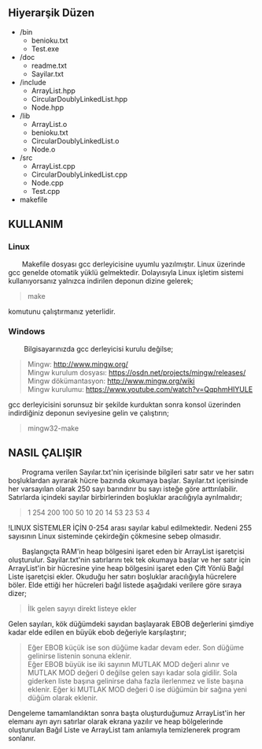 ## Hiyerarşik Düzen

* /bin
  - benioku.txt
  - Test.exe
* /doc
  - readme.txt
  - Sayilar.txt
* /include
  - ArrayList.hpp
  - CircularDoublyLinkedList.hpp
  - Node.hpp
* /lib
  - ArrayList.o
  - benioku.txt  
  - CircularDoublyLinkedList.o
  - Node.o
* /src
  - ArrayList.cpp
  - CircularDoublyLinkedList.cpp
  - Node.cpp
  - Test.cpp
* makefile

## KULLANIM
### Linux
&emsp;&emsp;Makefile dosyası gcc derleyicisine uyumlu yazılmıştır. Linux üzerinde gcc genelde otomatik yüklü gelmektedir. Dolayısıyla Linux işletim sistemi kullanıyorsanız yalnızca indirilen deponun dizine gelerek;
> make

komutunu çalıştırmanız yeterlidir.

### Windows
&emsp;&emsp; Bilgisayarınızda gcc derleyicisi kurulu değilse;
> Mingw: http://www.mingw.org/  
> Mingw kurulum dosyası: https://osdn.net/projects/mingw/releases/  
> Mingw dökümantasyon: http://www.mingw.org/wiki  
> Mingw kurulumu: https://www.youtube.com/watch?v=QqphmHIYULE  

gcc derleyicisini sorunsuz bir şekilde kurduktan sonra konsol üzerinden indirdiğiniz deponun seviyesine gelin ve çalıştırın;

> mingw32-make

## NASIL ÇALIŞIR
&emsp;&emsp;Programa verilen Sayılar.txt'nin içerisinde bilgileri satır satır ve her satırı boşluklardan ayırarak hücre bazında okumaya başlar. Sayılar.txt içerisinde her varsayılan olarak 250 sayı barındırır bu sayı isteğe göre arttırılabilir. Satırlarda içindeki sayılar birbirlerinden boşluklar aracılığıyla ayrılmalıdır;
> 1 254 200 100 50 10 20 14 53 23 53 4

!LINUX SİSTEMLER İÇİN 0-254 arası sayılar kabul edilmektedir. Nedeni 255 sayısının Linux sisteminde çekirdeğin çökmesine sebep olmasıdır.

&emsp;&emsp;Başlangıçta RAM'in heap bölgesini işaret eden bir ArrayList işaretçisi oluşturulur. Sayilar.txt'nin satırlarını tek tek okumaya başlar ve her satır için ArrayList'in bir hücresine yine heap bölgesini işaret eden Çift Yönlü Bağıl Liste işaretçisi ekler. Okuduğu her satırı boşluklar aracılığıyla hücrelere böler. Elde ettiği her hücreleri bağıl listede aşağıdaki verilere göre sıraya dizer;
> İlk gelen sayıyı direkt listeye ekler  

Gelen sayıları, kök düğümdeki sayıdan başlayarak EBOB değerlerini şimdiye kadar elde edilen en büyük ebob değeriyle karşılaştırır;
> Eğer EBOB küçük ise son düğüme kadar devam eder. Son düğüme gelinirse listenin sonuna eklenir.  
> Eğer EBOB büyük ise iki sayının MUTLAK MOD değeri alınır ve MUTLAK MOD değeri 0 değilse gelen sayı kadar sola gidilir. Sola giderken liste başına gelinirse daha fazla ilerlenmez ve liste başına eklenir. Eğer ki MUTLAK MOD değeri 0 ise düğümün bir sağına yeni düğüm olarak eklenir.

Dengeleme tamamlandıktan sonra başta oluşturduğumuz ArrayList'in her elemanı ayrı ayrı satırlar olarak ekrana yazılır ve heap bölgelerinde oluşturulan Bağıl Liste ve ArrayList tam anlamıyla temizlenerek program sonlanır.
